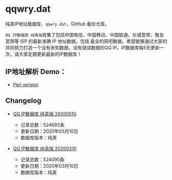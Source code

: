 # qqwry.dat

纯真IP地址数据库，`qqwry.dat`，GitHub 备份仓库。

`QQ IP数据库 纯真版`收集了包括中国电信、中国移动、中国联通、长城宽带、聚友宽带等 ISP 的最新准确 IP 地址数据。包括
最全的网吧数据。希望能够通过大家的共同努力打造一个没有未知数据，没有错误数据的QQ IP。IP数据库每5天更新一次，请大家定期更新最新的IP数据库！

## IP地址解析 Demo：

- [Perl version](./ip_query.pl)


## Changelog

* [QQ IP数据库 纯真版 20200510](./20200510/)
  - 记录总数：524692条
  - 更新日期：2020年05月10日
  - 数据库版本：纯真

* [QQ IP数据库 纯真版 20200310](./20200310/)
  - 记录总数：524095条
  - 更新日期：2020年03月10日
  - 数据库版本：纯真
